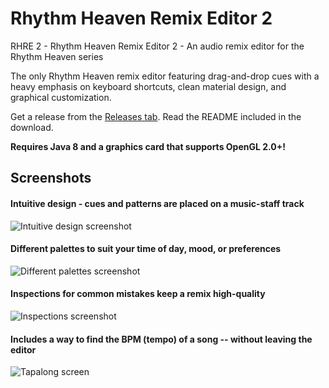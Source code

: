 # Rhythm Heaven Remix Editor 2
RHRE 2 - Rhythm Heaven Remix Editor 2 - An audio remix editor for the Rhythm Heaven series

The only Rhythm Heaven remix editor featuring drag-and-drop cues with a heavy emphasis on keyboard shortcuts, clean material design, and graphical customization.

Get a release from the [Releases tab](https://github.com/chrislo27/RhythmHeavenRemixEditor2/releases). Read the README included in the download.

**Requires Java 8 and a graphics card that supports OpenGL 2.0+!**

## Screenshots

#### Intuitive design - cues and patterns are placed on a music-staff track

![Intuitive design screenshot](http://i.imgur.com/ubAZTAX.png "Intuitive design")

#### Different palettes to suit your time of day, mood, or preferences

![Different palettes screenshot](http://i.imgur.com/7VdVYre.png "Customizable palettes")

#### Inspections for common mistakes keep a remix high-quality

![Inspections screenshot](http://i.imgur.com/stRbcqg.png "Inspections tell you what's wrong beforehand")

#### Includes a way to find the BPM (tempo) of a song -- without leaving the editor

![Tapalong screen](http://i.imgur.com/hat3adJ.png "Tap to the rhythm")
